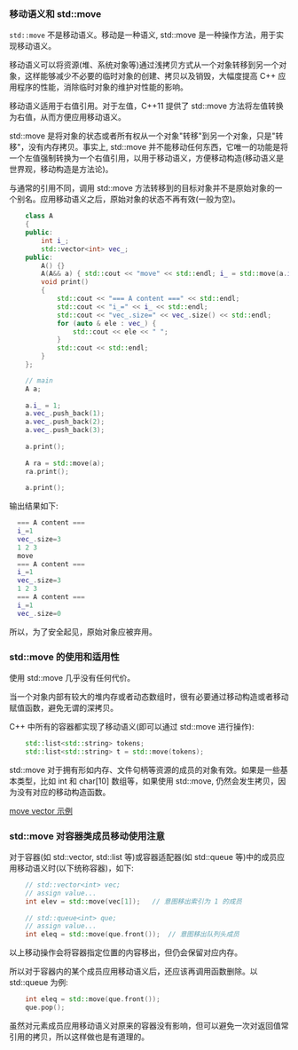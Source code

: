 
### 移动语义和 std::move

`std::move` 不是移动语义。移动是一种语义, std::move 是一种操作方法，用于实现移动语义。

移动语义可以将资源(堆、系统对象等)通过浅拷贝方式从一个对象转移到另一个对象，这样能够减少不必要的临时对象的创建、拷贝以及销毁，大幅度提高 C++ 应用程序的性能，消除临时对象的维护对性能的影响。

移动语义适用于右值引用。对于左值，C++11 提供了 std::move 方法将左值转换为右值，从而方便应用移动语义。

std::move 是将对象的状态或者所有权从一个对象"转移"到另一个对象，只是"转移"，没有内存拷贝。事实上, std::move 并不能移动任何东西，它唯一的功能是将一个左值强制转换为一个右值引用，以用于移动语义，方便移动构造(移动语义是世界观，移动构造是方法论)。

与通常的引用不同，调用 std::move 方法转移到的目标对象并不是原始对象的一个别名。应用移动语义之后，原始对象的状态不再有效(一般为空)。
```c++
    class A
    {
    public:
        int i_;
        std::vector<int> vec_;
    public:
        A() {}
        A(A&& a) { std::cout << "move" << std::endl; i_ = std::move(a.i_); vec_ = std::move(a.vec_); }
        void print()
        {
            std::cout << "=== A content ===" << std::endl;
            std::cout << "i_=" << i_ << std::endl;
            std::cout << "vec_.size=" << vec_.size() << std::endl;
            for (auto & ele : vec_) {
                std::cout << ele << " ";
            }
            std::cout << std::endl;
        }
    };

    // main
    A a;
    
    a.i_ = 1;
    a.vec_.push_back(1);
    a.vec_.push_back(2);
    a.vec_.push_back(3);
    
    a.print();
    
    A ra = std::move(a);
    ra.print();
    
    a.print();        
  ```
  输出结果如下:
  ```c++
    === A content ===
    i_=1
    vec_.size=3
    1 2 3 
    move
    === A content ===
    i_=1
    vec_.size=3
    1 2 3 
    === A content ===
    i_=1
    vec_.size=0

  ```
  所以，为了安全起见，原始对象应被弃用。


### std::move 的使用和适用性

使用 std::move 几乎没有任何代价。

当一个对象内部有较大的堆内存或者动态数组时，很有必要通过移动构造或者移动赋值函数，避免无谓的深拷贝。

C++ 中所有的容器都实现了移动语义(即可以通过 std::move 进行操作):
```c++
    std::list<std::string> tokens;
    std::list<std::string> t = std::move(tokens);
```

std::move 对于拥有形如内存、文件句柄等资源的成员的对象有效。如果是一些基本类型，比如 int 和 char[10] 数组等，如果使用 std::move, 仍然会发生拷贝，因为没有对应的移动构造函数。

[move vector 示例](t/02_move_vector.cpp)


### std::move 对容器类成员移动使用注意

对于容器(如 std::vector, std::list 等)或容器适配器(如 std::queue 等)中的成员应用移动语义时(以下统称容器)，如下:
```c++
    // std::vector<int> vec;
    // assign value...
    int elev = std::move(vec[1]);   // 意图移出索引为 1 的成员
    
    // std::queue<int> que;
    // assign value...
    int eleq = std::move(que.front());  // 意图移出队列头成员
```
以上移动操作会将容器指定位置的内容移出，但仍会保留对应内存。

所以对于容器内的某个成员应用移动语义后，还应该再调用函数删除。以 std::queue 为例:
```c++
    int eleq = std::move(que.front());
    que.pop();
```
虽然对元素成员应用移动语义对原来的容器没有影响，但可以避免一次对返回值常引用的拷贝，所以这样做也是有道理的。
